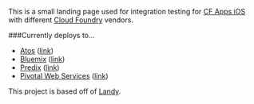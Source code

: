 This is a small landing page used for integration testing for [CF Apps iOS](https://github.com/Osis/cf-apps-ios) with different [Cloud Foundry](https://www.cloudfoundry.org) vendors.

###Currently deploys to...
  - [Atos](https://canopy-cloud.com/application-platforms/atos-cloud-foundry) ([link](https://cf-apps.apps.eu01.cf.canopy-cloud.com))
  - [Bluemix](https://console.ng.bluemix.net) ([link](https://cf-apps.mybluemix.net))
  - [Predix](https://www.predix.io) ([link](https://cf-apps.run.aws-usw02-pr.ice.predix.io))
  - [Pivotal Web Services](https://run.pivotal.io) ([link](https://cf-apps.cfapps.io))

This project is based off of [Landy](https://github.com/paolotripodi/Landy-v1.0).
